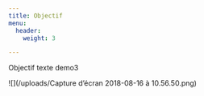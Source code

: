 ```yaml
---
title: Objectif
menu:
  header:
    weight: 3

---
```

Objectif texte demo3

![](/uploads/Capture d’écran 2018-08-16 à 10.56.50.png)